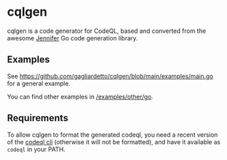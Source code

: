 # cqlgen
cqlgen is a code generator for CodeQL, based and converted from the awesome [Jennifer](https://github.com/dave/jennifer) Go code generation library.

## Examples

See https://github.com/gagliardetto/cqlgen/blob/main/examples/main.go for a general example.

You can find other examples in [/examples/other/go](/examples/other/go).

## Requirements

To allow cqlgen to format the generated codeql, you need a recent version of the [codeql cli](https://github.com/github/codeql-cli-binaries/releases) (otherwise it will not be formatted), and have it available as `codeql` in your PATH.